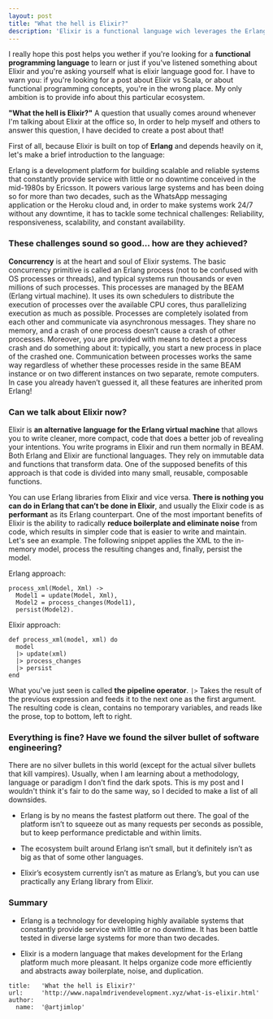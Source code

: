 ```yaml
---
layout: post
title: "What the hell is Elixir?"
description: 'Elixir is a functional language wich leverages the Erlang VM designed for building scalable, maintainable and highly concurrent applications.'
---
```


I really hope this post helps you wether if you're looking for a **functional programming language** to learn or just if you've listened something about Elixir and you're asking yourself what is elixir language good for. I have to warn you: if you're looking for a post about Elixir vs Scala, or about functional programming concepts, you're in the wrong place. My only ambition is to provide info about this particular ecosystem.

**"What the hell is Elixir?"** A question that usually comes around whenever I'm talking about Elixir at the office so, In order to help myself and others to answer this question, I have decided to create  a post about that!

First of all, because Elixir is built on top of **Erlang** and depends heavily on it, let's make a brief introduction to the language:

Erlang is a development platform for building scalable and reliable systems that constantly provide service with little or no downtime conceived in the mid-1980s by Ericsson. It powers various large systems and has been doing so for more than two decades, such as the WhatsApp messaging application or the Heroku cloud and, in order to make systems work 24/7 without any downtime, it has to tackle some technical challenges: Reliability, responsiveness, scalability, and constant availability.

### These challenges sound so good... how are they achieved?

**Concurrency** is at the heart and soul of Elixir systems. The basic concurrency primitive is called an Erlang process (not to be confused with OS processes or threads), and typical systems run thousands or even millions of such processes. This processes are managed by the BEAM (Erlang virtual machine). It uses its own schedulers to distribute the execution of processes over the available CPU cores, thus parallelizing execution as much as possible. Processes are completely isolated from each other and communicate via asynchronous messages. They share no memory, and a crash of one process doesn’t cause a crash of other processes. Moreover, you are provided with means to detect a process crash and do something about it: typically, you start a new process in place of the crashed one. Communication between processes works the same way regardless of whether these processes reside in the same BEAM instance or on two different instances on two separate, remote computers. In case you already haven’t guessed it, all these features are inherited prom Erlang!

### Can we talk about Elixir now?

Elixir is **an alternative language for the Erlang virtual machine** that allows you to write cleaner, more compact, code that does a better job of revealing your intentions. You write programs in Elixir and run them normally in BEAM. Both Erlang and Elixir are functional languages. They rely on immutable data and functions that transform data. One of the supposed benefits of this approach is that code is divided into many small, reusable, composable functions.

You can use Erlang libraries from Elixir and vice versa. **There is nothing you can do in Erlang that can’t be done in Elixir**, and usually the Elixir code is as **performant** as its Erlang counterpart. One of the most important benefits of Elixir is the ability to radically **reduce boilerplate and eliminate noise** from code, which results in simpler code that is easier to write and maintain. Let's see an example. The following snippet applies the XML to the in-memory model, process the resulting changes and, finally, persist the model.

Erlang approach:

~~~
process_xml(Model, Xml) ->
  Model1 = update(Model, Xml),
  Model2 = process_changes(Model1),
  persist(Model2).
~~~

Elixir approach:

~~~
def process_xml(model, xml) do
  model
  |> update(xml)
  |> process_changes
  |> persist
end
~~~

What you've just seen is called **the pipeline operator**. `|>` Takes the result of the previous expression and feeds it to the next one as the first argument. The resulting code is clean, contains no temporary variables, and reads like the prose, top to bottom, left to right.

### Everything is fine? Have we found the silver bullet of software engineering?

There are no silver bullets in this world (except for the actual silver bullets that kill vampires). Usually, when I am learning about a methodology, language or paradigm I don't find the dark spots. This is my post and I wouldn't think it's fair to do the same way, so I decided to make a list of all downsides.

* Erlang is by no means the fastest platform out there. The goal of the platform isn’t to squeeze out as many requests per seconds as possible, but to keep performance predictable and within limits.

* The ecosystem built around Erlang isn’t small, but it definitely isn’t as big as that of some other languages.

* Elixir’s ecosystem currently isn’t as mature as Erlang’s, but you can use practically any Erlang library from Elixir.

### Summary

* Erlang is a technology for developing highly available systems that constantly provide service with little or no downtime. It has been battle tested in diverse large systems for more than two decades.

* Elixir is a modern language that makes development for the Erlang platform much more pleasant. It helps organize code more efficiently and abstracts away boilerplate, noise, and duplication.

~~~
title:   'What the hell is Elixir?'
url:     'http://www.napalmdrivendevelopment.xyz/what-is-elixir.html'
author:
  name:  '@artjimlop'
~~~
